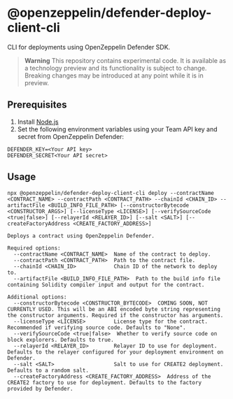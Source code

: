 # @openzeppelin/defender-deploy-client-cli

CLI for deployments using OpenZeppelin Defender SDK.

> **Warning**
> This repository contains experimental code. It is available as a technology preview and its functionality is subject to change. Breaking changes may be introduced at any point while it is in preview.

## Prerequisites

1. Install [Node.js](https://nodejs.org/)
2. Set the following environment variables using your Team API key and secret from OpenZeppelin Defender:
```
DEFENDER_KEY=<Your API key>
DEFENDER_SECRET<Your API secret>
```

## Usage

```
npx @openzeppelin/defender-deploy-client-cli deploy --contractName <CONTRACT_NAME> --contractPath <CONTRACT_PATH> --chainId <CHAIN_ID> --artifactFile <BUILD_INFO_FILE_PATH> [--constructorBytecode <CONSTRUCTOR_ARGS>] [--licenseType <LICENSE>] [--verifySourceCode <true|false>] [--relayerId <RELAYER_ID>] [--salt <SALT>] [--createFactoryAddress <CREATE_FACTORY_ADDRESS>]

Deploys a contract using OpenZeppelin Defender.

Required options:
  --contractName <CONTRACT_NAME>  Name of the contract to deploy.
  --contractPath <CONTRACT_PATH>  Path to the contract file.
  --chainId <CHAIN_ID>            Chain ID of the network to deploy to.
  --artifactFile <BUILD_INFO_FILE_PATH>  Path to the build info file containing Solidity compiler input and output for the contract.

Additional options:
  --constructorBytecode <CONSTRUCTOR_BYTECODE>  COMING SOON, NOT CURRENTLY USED. This will be an ABI encoded byte string representing the constructor arguments. Required if the constructor has arguments.
  --licenseType <LICENSE>         License type for the contract. Recommended if verifying source code. Defaults to "None".
  --verifySourceCode <true|false>  Whether to verify source code on block explorers. Defaults to true.
  --relayerId <RELAYER_ID>        Relayer ID to use for deployment. Defaults to the relayer configured for your deployment environment on Defender.
  --salt <SALT>                   Salt to use for CREATE2 deployment. Defaults to a random salt.
  --createFactoryAddress <CREATE_FACTORY_ADDRESS>  Address of the CREATE2 factory to use for deployment. Defaults to the factory provided by Defender.
```